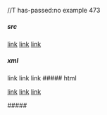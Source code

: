 //T has-passed:no
example 473
##### src
[link](/url "title")
[link](/url 'title')
[link](/url (title))
##### xml
<?xml version="1.0" encoding="UTF-8"?>
<!DOCTYPE document SYSTEM "CommonMark.dtd">
<document xmlns="http://commonmark.org/xml/1.0">
  <paragraph>
    <link destination="/url" title="title">
      <text>link</text>
    </link>
    <softbreak />
    <link destination="/url" title="title">
      <text>link</text>
    </link>
    <softbreak />
    <link destination="/url" title="title">
      <text>link</text>
    </link>
  </paragraph>
</document>
##### html
<p><a href="/url" title="title">link</a>
<a href="/url" title="title">link</a>
<a href="/url" title="title">link</a></p>
#####
